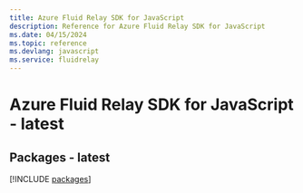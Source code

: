 ```yaml
---
title: Azure Fluid Relay SDK for JavaScript
description: Reference for Azure Fluid Relay SDK for JavaScript
ms.date: 04/15/2024
ms.topic: reference
ms.devlang: javascript
ms.service: fluidrelay
---
```

# Azure Fluid Relay SDK for JavaScript - latest
## Packages - latest
[!INCLUDE [packages](fluid-relay-index.md)]